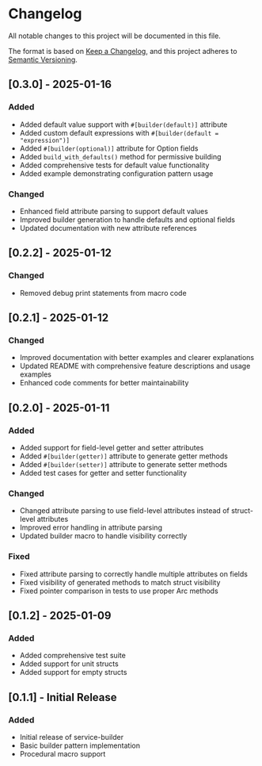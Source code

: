 # Changelog

All notable changes to this project will be documented in this file.

The format is based on [Keep a Changelog](https://keepachangelog.com/en/1.0.0/),
and this project adheres to [Semantic Versioning](https://semver.org/spec/v2.0.0.html).

## [0.3.0] - 2025-01-16

### Added
- Added default value support with `#[builder(default)]` attribute
- Added custom default expressions with `#[builder(default = "expression")]`
- Added `#[builder(optional)]` attribute for Option<T> fields
- Added `build_with_defaults()` method for permissive building
- Added comprehensive tests for default value functionality
- Added example demonstrating configuration pattern usage

### Changed
- Enhanced field attribute parsing to support default values
- Improved builder generation to handle defaults and optional fields
- Updated documentation with new attribute references

## [0.2.2] - 2025-01-12

### Changed
- Removed debug print statements from macro code

## [0.2.1] - 2025-01-12

### Changed
- Improved documentation with better examples and clearer explanations
- Updated README with comprehensive feature descriptions and usage examples
- Enhanced code comments for better maintainability

## [0.2.0] - 2025-01-11

### Added
- Added support for field-level getter and setter attributes
- Added `#[builder(getter)]` attribute to generate getter methods
- Added `#[builder(setter)]` attribute to generate setter methods
- Added test cases for getter and setter functionality

### Changed
- Changed attribute parsing to use field-level attributes instead of struct-level attributes
- Improved error handling in attribute parsing
- Updated builder macro to handle visibility correctly

### Fixed
- Fixed attribute parsing to correctly handle multiple attributes on fields
- Fixed visibility of generated methods to match struct visibility
- Fixed pointer comparison in tests to use proper Arc methods

## [0.1.2] - 2025-01-09

### Added
- Added comprehensive test suite
- Added support for unit structs
- Added support for empty structs

## [0.1.1] - Initial Release

### Added
- Initial release of service-builder
- Basic builder pattern implementation
- Procedural macro support
